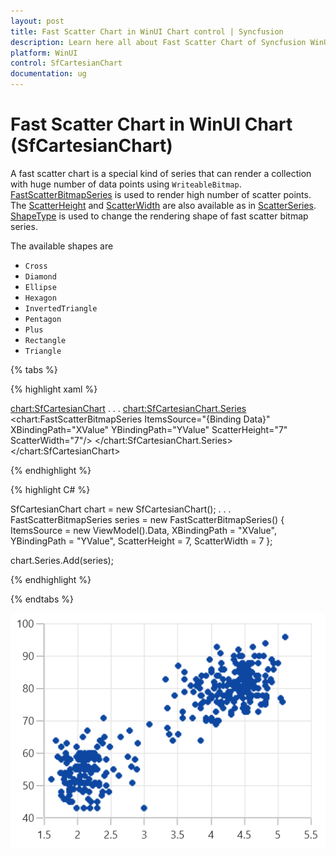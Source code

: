 ```yaml
---
layout: post
title: Fast Scatter Chart in WinUI Chart control | Syncfusion
description: Learn here all about Fast Scatter Chart of Syncfusion WinUI Chart(SfCartesianChart) control and more.
platform: WinUI
control: SfCartesianChart
documentation: ug
---
```


# Fast Scatter Chart in WinUI Chart (SfCartesianChart)

A fast scatter chart is a special kind of series that can render a collection with huge number of data points using `WriteableBitmap`. [FastScatterBitmapSeries]() is used to render high number of scatter points. The [ScatterHeight]() and [ScatterWidth]() are also available as in [ScatterSeries](). [ShapeType]() is used to change the rendering shape of fast scatter bitmap series. 

The available shapes are 
* `Cross` 
* `Diamond` 
* `Ellipse` 
* `Hexagon` 
* `InvertedTriangle` 
* `Pentagon` 
* `Plus`
* `Rectangle`
* `Triangle`

{% tabs %}

{% highlight xaml %}

<chart:SfCartesianChart>
. . .
    <chart:SfCartesianChart.Series>
        <chart:FastScatterBitmapSeries ItemsSource="{Binding Data}" XBindingPath="XValue" YBindingPath="YValue" ScatterHeight="7" ScatterWidth="7"/>
    </chart:SfCartesianChart.Series>
</chart:SfCartesianChart>

{% endhighlight %}

{% highlight C# %}

SfCartesianChart chart = new SfCartesianChart();
. . .
FastScatterBitmapSeries series = new FastScatterBitmapSeries()
{
    ItemsSource = new ViewModel().Data,
    XBindingPath = "XValue",
    YBindingPath = "YValue",
    ScatterHeight = 7,
    ScatterWidth = 7
};

chart.Series.Add(series);

{% endhighlight %}

{% endtabs %}

![FastScatterBitmap chart type in WinUI Chart](FastChart_images/fastscatterbitmap_chart.png)